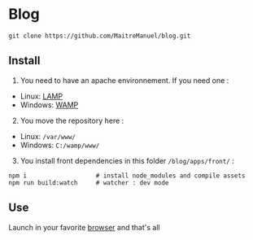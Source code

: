# Blog

`git clone https://github.com/MaitreManuel/blog.git`

## Install

1. You need to have an apache environnement. If you need one :

* Linux: [LAMP](https://forum.ubuntu-fr.org/viewtopic.php?id=1990066)
* Windows: [WAMP](http://alcatiz.developpez.com/tutoriel/installer-wamp-windows10/)

2. You move the repository here :

* Linux: `/var/www/`
* Windows: `C:/wamp/www/`

3. You install front dependencies in this folder `/blog/apps/front/` :

```
npm i                   # install node_modules and compile assets
npm run build:watch     # watcher : dev mode
```

## Use

Launch in your favorite [browser](http://localhost/blog/apps/front/src/AppBundle/Resources/index.html) and that's all
